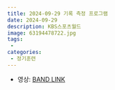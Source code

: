 ```yaml
---
title: 2024-09-29 기록 측정 프로그램
date: 2024-09-29
description: KBS스포츠월드
image: 63194478722.jpg
tags:
 - 
categories:
 - 정기훈련
---
```


- 영상: [BAND LINK](https://band.us/band/93484357/album/82221242)